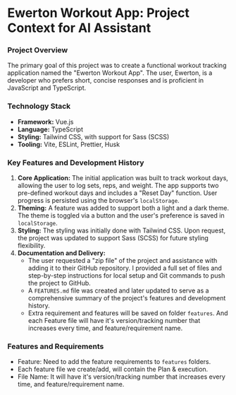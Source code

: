 # Ewerton Workout App: Project Context for AI Assistant

### Project Overview

The primary goal of this project was to create a functional workout tracking application named the "Ewerton Workout App". The user, Ewerton, is a developer who prefers short, concise responses and is proficient in JavaScript and TypeScript.

### Technology Stack

- **Framework:** Vue.js
- **Language:** TypeScript
- **Styling:** Tailwind CSS, with support for Sass (SCSS)
- **Tooling:** Vite, ESLint, Prettier, Husk

### Key Features and Development History

1. **Core Application:** The initial application was built to track workout days, allowing the user to log sets, reps, and weight. The app supports two pre-defined workout days and includes a "Reset Day" function. User progress is persisted using the browser's `localStorage`.
2. **Theming:** A feature was added to support both a light and a dark theme. The theme is toggled via a button and the user's preference is saved in `localStorage`.
3. **Styling:** The styling was initially done with Tailwind CSS. Upon request, the project was updated to support Sass (SCSS) for future styling flexibility.
4. **Documentation and Delivery:**
   - The user requested a "zip file" of the project and assistance with adding it to their GitHub repository. I provided a full set of files and step-by-step instructions for local setup and Git commands to push the project to GitHub.
   - A `FEATURES.md` file was created and later updated to serve as a comprehensive summary of the project's features and development history.
   - Extra requirement and features will be saved on folder `features`. And each Feature file will have it's version/tracking number that increases every time, and feature/requirement name.

### Features and Requirements

- Feature: Need to add the feature requirements to `features` folders.
- Each feature file we create/add, will contain the Plan & execution.
- File Name: It will have it's version/tracking number that increases every time, and feature/requirement name.
